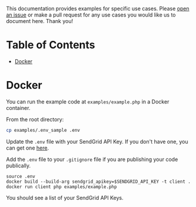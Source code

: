 This documentation provides examples for specific use cases. Please [open an issue](https://github.com/sendgrid/php-http-client/issues) or make a pull request for any use cases you would like us to document here. Thank you!

# Table of Contents
* [Docker](#docker)

<a name="docker"></a>
# Docker

You can run the example code at `examples/example.php` in a Docker container.

From the root directory:

```bash
cp examples/.env_sample .env
```

Update the `.env` file with your SendGrid API Key. If you don't have one, you can get one [here](https://sendgrid.com/free?source=php-http-client).

Add the `.env` file to your `.gitignore` file if you are publishing your code publically.

```
source .env
docker build --build-arg sendgrid_apikey=$SENDGRID_API_KEY -t client .
docker run client php examples/example.php
```

You should see a list of your SendGrid API Keys.
